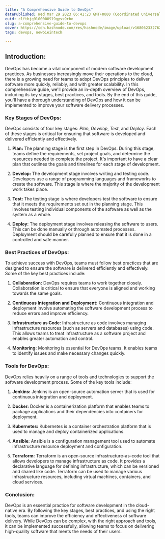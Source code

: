 ```yaml
---
title: "A Comprehensive Guide to DevOps"
datePublished: Wed Mar 29 2023 06:41:23 GMT+0000 (Coordinated Universal Time)
cuid: clftbjg0l000009l9gyss9rbo
slug: a-comprehensive-guide-to-devops
cover: https://cdn.hashnode.com/res/hashnode/image/upload/v1680623327622/54015cf3-48d2-4581-8dda-fb9198a73647.png
tags: devops, newbieintech

---
```


## Introduction:

DevOps has become a vital component of modern software development practices. As businesses increasingly move their operations to the cloud, there is a growing need for teams to adopt DevOps principles to deliver software more quickly, reliably, and with greater scalability. In this comprehensive guide, we'll provide an in-depth overview of DevOps, including its key stages, best practices, and tools. By the end of this guide, you'll have a thorough understanding of DevOps and how it can be implemented to improve your software delivery processes.

### Key Stages of DevOps:

DevOps consists of four key stages: *Plan*, *Develop*, *Test*, and *Deploy*. Each of these stages is critical for ensuring that software is developed and delivered efficiently and effectively.

1. **Plan:** The planning stage is the first step in DevOps. During this stage, teams define the requirements, set project goals, and determine the resources needed to complete the project. It's important to have a clear plan that outlines the goals and timelines for each stage of development.
    
2. **Develop:** The development stage involves writing and testing code. Developers use a range of programming languages and frameworks to create the software. This stage is where the majority of the development work takes place.
    
3. **Test:** The testing stage is where developers test the software to ensure that it meets the requirements set out in the planning stage. This involves testing individual components of the software as well as the system as a whole.
    
4. **Deploy:** The deployment stage involves releasing the software to users. This can be done manually or through automated processes. Deployment should be carefully planned to ensure that it is done in a controlled and safe manner.
    

### Best Practices of DevOps:

To achieve success with DevOps, teams must follow best practices that are designed to ensure the software is delivered efficiently and effectively. Some of the key best practices include:

1. **Collaboration:** DevOps requires teams to work together closely. Collaboration is critical to ensure that everyone is aligned and working towards the same goals.
    
2. **Continuous Integration and Deployment:** Continuous integration and deployment involve automating the software development process to reduce errors and improve efficiency.
    
3. **Infrastructure as Code:** Infrastructure as code involves managing infrastructure resources (such as servers and databases) using code. This allows teams to treat infrastructure as a software project and enables greater automation and control.
    
4. **Monitoring:** Monitoring is essential for DevOps teams. It enables teams to identify issues and make necessary changes quickly.
    

### Tools for DevOps:

DevOps relies heavily on a range of tools and technologies to support the software development process. Some of the key tools include:

1. **Jenkins:** Jenkins is an open-source automation server that is used for continuous integration and deployment.
    
2. **Docker:** Docker is a containerization platform that enables teams to package applications and their dependencies into containers for deployment.
    
3. **Kubernetes:** Kubernetes is a container orchestration platform that is used to manage and deploy containerized applications.
    
4. **Ansible:** Ansible is a configuration management tool used to automate infrastructure resource deployment and configuration.
    
5. **Terraform:** Terraform is an open-source infrastructure-as-code tool that allows developers to manage infrastructure as code. It provides a declarative language for defining infrastructure, which can be versioned and shared like code. Terraform can be used to manage various infrastructure resources, including virtual machines, containers, and cloud services.
    

### Conclusion:

DevOps is an essential practice for software development in the cloud-native era. By following the key stages, best practices, and using the right tools, teams can improve the efficiency and effectiveness of software delivery. While DevOps can be complex, with the right approach and tools, it can be implemented successfully, allowing teams to focus on delivering high-quality software that meets the needs of their users.